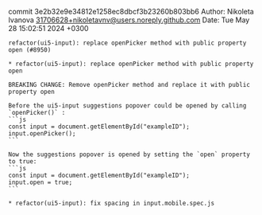 commit 3e2b32e9e34812e1258ec8dbcf3b23260b803bb6
Author: Nikoleta Ivanova <31706628+nikoletavnv@users.noreply.github.com>
Date:   Tue May 28 15:02:51 2024 +0300

    refactor(ui5-input): replace openPicker method with public property open (#8950)
    
    * refactor(ui5-input): replace openPicker method with public property open
    
    BREAKING CHANGE: Remove openPicker method and replace it with public property open
    
    Before the ui5-input suggestions popover could be opened by calling `openPicker()` :
    ```js
    const input = document.getElementById("exampleID");
    input.openPicker();
    ```
    
    Now the suggestions popover is opened by setting the `open` property to true:
    ```js
    const input = document.getElementById("exampleID");
    input.open = true;
    ```
    
    * refactor(ui5-input): fix spacing in input.mobile.spec.js
